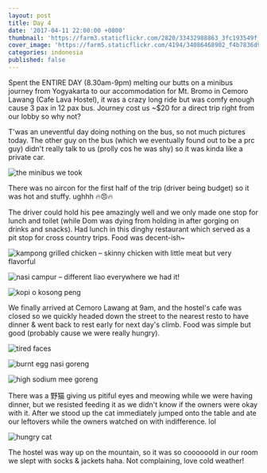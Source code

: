 ```yaml
---
layout: post
title: Day 4
date: '2017-04-11 22:00:00 +0800'
thumbnail: 'https://farm3.staticflickr.com/2820/33432988863_3fc193549f_z_d.jpg'
cover_image: 'https://farm5.staticflickr.com/4194/34086468902_f4b7836d99_k_d.jpg'
categories: indonesia
published: false
---
```

Spent the ENTIRE DAY (8.30am-9pm) melting our butts on a minibus journey from Yogyakarta to our accommodation for Mt. Bromo in Cemoro Lawang (Cafe Lava Hostel), it was a crazy long ride but was comfy enough cause 3 pax in 12 pax bus. Journey cost us ~$20 for a direct trip right from our lobby so why not?

T'was an uneventful day doing nothing on the bus, so not much pictures today. The other guy on the bus (which we eventually found out to be a prc guy) didn't really talk to us (prolly cos he was shy) so it was kinda like a private car.

![the minibus we took](https://c1.staticflickr.com/3/2893/34363791175_01f73c4dea_h.jpg)

There was no aircon for the first half of the trip (driver being budget) so it was hot and stuffy. ughhh 🔥😠🔥

The driver could hold his pee amazingly well and we only made one stop for lunch and toilet (while Dom was dying from holding in after gorging on drinks and snacks). Had lunch in this dinghy restaurant which served as a pit stop for cross country trips. Food was decent-ish~

![kampong grilled chicken – skinny chicken with little meat but very flavorful](https://c1.staticflickr.com/5/4168/34205334192_d6e33f24ea_h.jpg)

![nasi campur – different liao everywhere we had it!](https://c1.staticflickr.com/3/2878/34363788325_616e77b8df_h.jpg)

![kopi o kosong peng](https://c1.staticflickr.com/3/2838/33979419780_007b92c7ec_h.jpg)

We finally arrived at Cemoro Lawang at 9am, and the hostel's cafe was closed so we quickly headed down the street to the nearest resto to have dinner & went back to rest early for next day's climb. Food was simple but good (probably cause we were really hungry).

![tired faces](https://c1.staticflickr.com/3/2856/34205335502_060814ef4c_h.jpg)

![burnt egg nasi goreng](https://c1.staticflickr.com/3/2847/33979421290_3a93b277d0_h.jpg)

![high sodium mee goreng](https://c1.staticflickr.com/3/2823/33979420520_4b5009e52b_h.jpg)

There was a 野猫 giving us pitiful eyes and meowing while we were having dinner, but we resisted feeding it as we didn't know if the owners were okay with it. After we stood up the cat immediately jumped onto the table and ate our leftovers while the owners watched on with indifference. lol

![hungry cat](https://c1.staticflickr.com/5/4171/34363792155_42eb31891f_h.jpg)

The hostel was way up on the mountain, so it was so coooooold in our room we slept with socks & jackets haha. Not complaining, love cold weather!
